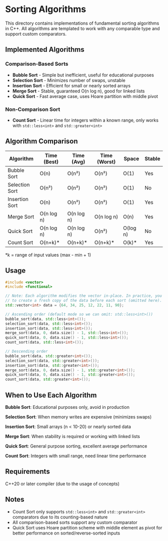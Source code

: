 # Sorting Algorithms

This directory contains implementations of fundamental sorting algorithms in C++. All algorithms are templated to work with any comparable type and support custom comparators.

## Implemented Algorithms

### Comparison-Based Sorts
- **Bubble Sort** - Simple but inefficient, useful for educational purposes
- **Selection Sort** - Minimizes number of swaps, unstable
- **Insertion Sort** - Efficient for small or nearly sorted arrays
- **Merge Sort** - Stable, guaranteed O(n log n), good for linked lists
- **Quick Sort** - Fast average case, uses Hoare partition with middle pivot

### Non-Comparison Sort
- **Count Sort** - Linear time for integers within a known range, only works with `std::less<int>` and `std::greater<int>`

## Algorithm Comparison

| Algorithm      | Time (Best) | Time (Avg)  | Time (Worst) | Space    | Stable |
|----------------|-------------|-------------|--------------|----------|--------|
| Bubble Sort    | O(n)        | O(n²)       | O(n²)        | O(1)     | Yes    |
| Selection Sort | O(n²)       | O(n²)       | O(n²)        | O(1)     | No     |
| Insertion Sort | O(n)        | O(n²)       | O(n²)        | O(1)     | Yes    |
| Merge Sort     | O(n log n)  | O(n log n)  | O(n log n)   | O(n)     | Yes    |
| Quick Sort     | O(n log n)  | O(n log n)  | O(n²)        | O(log n) | No     |
| Count Sort     | O(n+k)*     | O(n+k)*     | O(n+k)*      | O(k)*    | Yes    |

*k = range of input values (max - min + 1)

## Usage

```cpp
#include <vector>
#include <functional>

// Note: Each algorithm modifies the vector in-place. In practice, you'd need
// to create a fresh copy of the data before each sort (omitted here).
std::vector<int> data = {64, 34, 25, 12, 22, 11, 90};

// Ascending order (default mode so we can omit: std::less<int>())
bubble_sort(data, std::less<int>());
selection_sort(data, std::less<int>());
insertion_sort(data, std::less<int>());
merge_sort(data, 0, data.size() - 1, std::less<int>());
quick_sort(data, 0, data.size() - 1, std::less<int>());
count_sort(data, std::less<int>());

// Descending order
bubble_sort(data, std::greater<int>());
selection_sort(data, std::greater<int>());
insertion_sort(data, std::greater<int>());
merge_sort(data, 0, data.size() - 1, std::greater<int>());
quick_sort(data, 0, data.size() - 1, std::greater<int>());
count_sort(data, std::greater<int>());
```

## When to Use Each Algorithm

**Bubble Sort**: Educational purposes only, avoid in production

**Selection Sort**: When memory writes are expensive (minimizes swaps)

**Insertion Sort**: Small arrays (n < 10-20) or nearly sorted data

**Merge Sort**: When stability is required or working with linked lists

**Quick Sort**: General purpose sorting, excellent average performance

**Count Sort**: Integers with small range, need linear time performance

## Requirements

C++20 or later compiler (due to the usage of concepts)

## Notes

- Count Sort only supports `std::less<int>` and `std::greater<int>` comparators due to its counting-based nature
- All comparison-based sorts support any custom comparator
- Quick Sort uses Hoare partition scheme with middle element as pivot for better performance on sorted/reverse-sorted inputs

